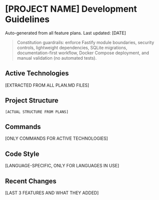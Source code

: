 # [PROJECT NAME] Development Guidelines

Auto-generated from all feature plans. Last updated: [DATE]

> Constitution guardrails: enforce Fastify module boundaries, security controls, lightweight dependencies, SQLite migrations, documentation-first workflow, Docker Compose deployment, and manual validation (no automated tests).

## Active Technologies
[EXTRACTED FROM ALL PLAN.MD FILES]

## Project Structure
```
[ACTUAL STRUCTURE FROM PLANS]
```

## Commands
[ONLY COMMANDS FOR ACTIVE TECHNOLOGIES]

## Code Style
[LANGUAGE-SPECIFIC, ONLY FOR LANGUAGES IN USE]

## Recent Changes
[LAST 3 FEATURES AND WHAT THEY ADDED]

<!-- MANUAL ADDITIONS START -->
<!-- MANUAL ADDITIONS END -->
